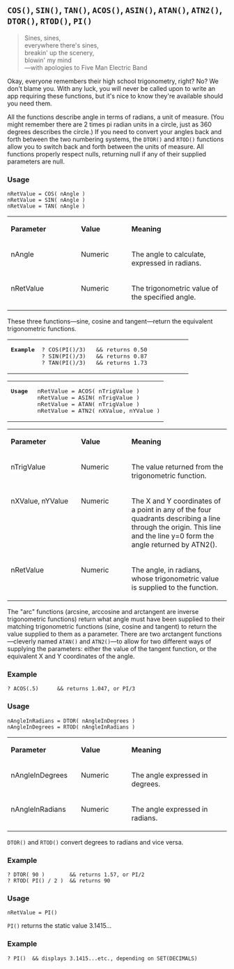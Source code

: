 ## `COS()`, `SIN()`, `TAN()`, `ACOS()`, `ASIN()`, `ATAN()`, `ATN2()`, `DTOR()`, `RTOD()`, `PI()`

>Sines, sines,<br>
 everywhere there's sines,<br>
 breakin' up the scenery,<br>
 blowin' my mind<br>
 &mdash;with apologies to Five Man Electric Band

Okay, everyone remembers their high school trigonometry, right? No? We don't blame you. With any luck, you will never be called upon to write an app requiring these functions, but it's nice to know they're available should you need them.

All the functions describe angle in terms of radians, a unit of measure. (You might remember  there are 2 times pi radian units in a circle, just as 360 degrees describes the circle.) If you need to convert your angles back and forth between the two numbering systems, the `DTOR()` and `RTOD()` functions allow you to switch back and forth between the units of measure. All functions properly respect nulls, returning null if any of their supplied parameters are null.

### Usage

```foxpro
nRetValue = COS( nAngle )
nRetValue = SIN( nAngle )
nRetValue = TAN( nAngle )
```
<table>
<tr>
  <td width="32%" valign="top">
  <p><b>Parameter</b></p>
  </td>
  <td width="23%" valign="top">
  <p><b>Value</b></p>
  </td>
  <td width="45%" valign="top">
  <p><b>Meaning</b></p>
  </td>
 </tr>
<tr>
  <td width="32%" valign="top">
  <p>nAngle</p>
  </td>
  <td width="23%" valign="top">
  <p>Numeric</p>
  </td>
  <td width="45%" valign="top">
  <p>The angle to calculate, expressed in radians.</p>
  </td>
 </tr>
<tr>
  <td width="32%" valign="top">
  <p>nRetValue</p>
  </td>
  <td width="23%" valign="top">
  <p>Numeric</p>
  </td>
  <td width="45%" valign="top">
  <p>The trigonometric value of the specified angle.</p>
  </td>
 </tr>
</table>

These three functions&mdash;sine, cosine and tangent&mdash;return the equivalent trigonometric functions.

<table>
<tr>
  <td width="17%" valign="top">
<pre><b>Example</b></pre>
  </td>
  <td width="83%" valign="top">
<pre>? COS(PI()/3)   &amp;&amp; returns 0.50
? SIN(PI()/3)   &amp;&amp; returns 0.87
? TAN(PI()/3)   &amp;&amp; returns 1.73</pre>
  </td>
 </tr>
</table>

<table>
<tr>
  <td width="17%" valign="top">
<pre><b>Usage</b></pre>
  </td>
  <td width="83%" valign="top">
<pre>nRetValue = ACOS( nTrigValue )
nRetValue = ASIN( nTrigValue )
nRetValue = ATAN( nTrigValue )
nRetValue = ATN2( nXValue, nYValue )</pre>
  </td>
 </tr>
</table>

<table>
<tr>
  <td width="32%" valign="top">
  <p><b>Parameter</b></p>
  </td>
  <td width="23%" valign="top">
  <p><b>Value</b></p>
  </td>
  <td width="45%" valign="top">
  <p><b>Meaning</b></p>
  </td>
 </tr>
<tr>
  <td width="32%" valign="top">
  <p>nTrigValue</p>
  </td>
  <td width="23%" valign="top">
  <p>Numeric</p>
  </td>
  <td width="45%" valign="top">
  <p>The value returned from the trigonometric function.</p>
  </td>
 </tr>
<tr>
  <td width="32%" valign="top">
  <p>nXValue, nYValue</p>
  </td>
  <td width="23%" valign="top">
  <p>Numeric</p>
  </td>
  <td width="45%" valign="top">
  <p>The X and Y coordinates of a point in any of the four quadrants describing a line through the origin. This line and the line y=0 form the angle returned by ATN2().</p>
  </td>
 </tr>
<tr>
  <td width="32%" valign="top">
  <p>nRetValue</p>
  </td>
  <td width="23%" valign="top">
  <p>Numeric</p>
  </td>
  <td width="45%" valign="top">
  <p>The angle, in radians, whose trigonometric value is supplied to the function.</p>
  </td>
 </tr>
</table>

The "arc" functions (arcsine, arccosine and arctangent are inverse trigonometric functions) return what angle must have been supplied to their matching trigonometric functions (sine, cosine and tangent) to return the value supplied to them as a parameter. There are two arctangent functions&mdash;cleverly named `ATAN()` and `ATN2()`&mdash;to allow for two different ways of supplying the parameters: either the value of the tangent function, or the equivalent X and Y coordinates of the angle.

### Example

```foxpro
? ACOS(.5)      && returns 1.047, or PI/3
```
### Usage

```foxpro
nAngleInRadians = DTOR( nAngleInDegrees )
nAngleInDegrees = RTOD( nAngleInRadians )
```
<table>
<tr>
  <td width="32%" valign="top">
  <p><b>Parameter</b></p>
  </td>
  <td width="23%" valign="top">
  <p><b>Value</b></p>
  </td>
  <td width="45%" valign="top">
  <p><b>Meaning</b></p>
  </td>
 </tr>
<tr>
  <td width="32%" valign="top">
  <p>nAngleInDegrees </p>
  </td>
  <td width="23%" valign="top">
  <p>Numeric</p>
  </td>
  <td width="45%" valign="top">
  <p>The angle expressed in degrees.</p>
  </td>
 </tr>
<tr>
  <td width="32%" valign="top">
  <p>nAngleInRadians</p>
  </td>
  <td width="23%" valign="top">
  <p>Numeric</p>
  </td>
  <td width="45%" valign="top">
  <p>The angle expressed in radians.</p>
  </td>
 </tr>
</table>

`DTOR()` and `RTOD()` convert degrees to radians and vice versa.

### Example

```foxpro
? DTOR( 90 )        && returns 1.57, or PI/2
? RTOD( PI() / 2 )  && returns 90
```
### Usage

```foxpro
nRetValue = PI()
```

`PI()` returns the static value 3.1415...

### Example

```foxpro
? PI()  && displays 3.1415...etc., depending on SET(DECIMALS)
```